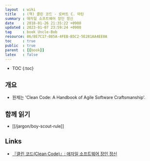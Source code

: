 ```yaml
---
layout  : wiki
title   : (책) 클린 코드 - 로버트 C. 마틴
summary : 애자일 소프트웨어 장인 정신
date    : 2018-01-26 21:35:22 +0900
updated : 2023-01-07 23:59:24 +0900
tag     : book Uncle-Bob
resource: 86/8E7C17-085A-4FEB-B5C2-5E281AA4EE0A
toc     : true
public  : true
parent  : [[book]]
latex   : false
---
```

* TOC
{:toc}

## 개요

* 원제는 'Clean Code: A Handbook of Agile Software Craftsmanship'.

## 함께 읽기

* [[/jargon/boy-scout-rule]]

## Links

* [『클린 코드(Clean Code)』: 애자일 소프트웨어 장인 정신](http://www.insightbook.co.kr/6854 )
